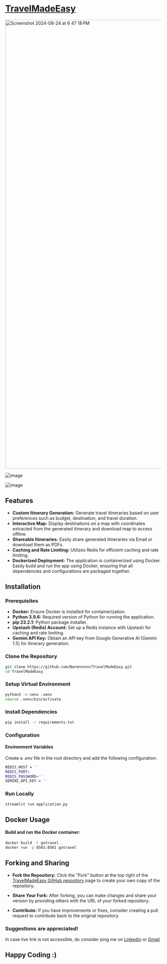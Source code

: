 # [TravelMadeEasy](https://travelmadeeasy.streamlit.app/)
<img width="1440" alt="Screenshot 2024-08-24 at 6 47 18 PM" src="https://github.com/user-attachments/assets/f06e82b3-f14c-4ee2-9a59-04b8ecc2d74b">

![image](https://github.com/user-attachments/assets/f4bc9951-cc8f-48f0-a832-005139878f81)

![image](https://github.com/user-attachments/assets/16dc17bf-f0cb-40f5-9317-36d2b0be6b28)


## Features

- **Custom Itinerary Generation:** Generate travel itineraries based on user preferences such as budget, destination, and travel duration.
- **Interactive Map:** Display destinations on a map with coordinates extracted from the generated itinerary and download map to access offline.
- **Shareable Itineraries:** Easily share generated itineraries via Email or download them as PDFs.
- **Caching and Rate Limiting:** Utilizes Redis for efficient caching and rate limiting.
- **Dockerized Deployment:** The application is containerized using Docker. Easily build and run the app using Docker, ensuring that all dependencies and configurations are packaged together.

## Installation
### Prerequisites

- **Docker:** Ensure Docker is installed for containerization.
- **Python 3.9.6:** Required version of Python for running the application.
- **pip 23.2.1:** Python package installer.
- **Upstash (Redis) Account:** Set up a Redis instance with Upstash for caching and rate limiting.
- **Gemini API Key:** Obtain an API key from Google Generative AI (Gemini 1.5) for itinerary generation.


### Clone the Repository

```bash
git clone https://github.com/Narennnnn/TravelMadeEasy.git
cd TravelMadeEasy
```

### Setup Virtual Environment
```bash
python3 -m venv .venv
source .venv/bin/activate
```

### Install Dependencies
```bash
pip install -r requirements.txt
```

### Configuration
#### Environment Variables
Create a .env file in the root directory and add the following configuration:
```bash
REDIS_HOST = ''
REDIS_PORT=
REDIS_PASSWORD=''
GEMINI_API_KEY = ''
```

### Run Locally
```bash
streamlit run application.py
```

## Docker Usage
#### Build and run the Docker container:
```bash
docker build -t gotravel .
docker run -p 8501:8501 gotravel
```

## Forking and Sharing

- **Fork the Repository:** Click the "Fork" button at the top right of the [TravelMadeEasy GitHub repository](https://github.com/Narennnnn/TravelMadeEasy) page to create your own copy of the repository.

- **Share Your Fork:** After forking, you can make changes and share your version by providing others with the URL of your forked repository.

- **Contribute:** If you have improvements or fixes, consider creating a pull request to contribute back to the original repository.


### Suggestions are appreciated!
In case live link is not accessible, do consider ping me on [Linkedin](https://www.linkedin.com/in/narendra-maurya-01/) or [Gmail](nmaurya.engineer@gmail.com)


## Happy Coding :)

